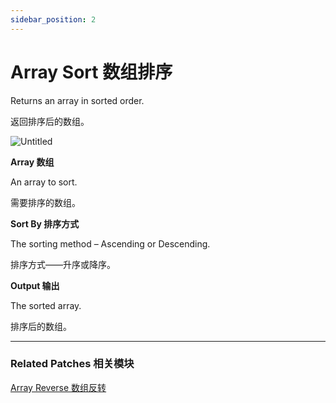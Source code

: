 ```yaml
---
sidebar_position: 2
---
```


# Array Sort 数组排序

Returns an array in sorted order.

返回排序后的数组。

![Untitled](https://s3.us-west-2.amazonaws.com/secure.notion-static.com/5df2921f-9705-4df3-8c2d-818ebc5112c1/Untitled.png?X-Amz-Algorithm=AWS4-HMAC-SHA256&X-Amz-Content-Sha256=UNSIGNED-PAYLOAD&X-Amz-Credential=AKIAT73L2G45EIPT3X45%2F20220602%2Fus-west-2%2Fs3%2Faws4_request&X-Amz-Date=20220602T164511Z&X-Amz-Expires=86400&X-Amz-Signature=24f2fda518e178cb8749ba483b92c6f2b1013ad161fc0540f9e45ce6a85eb493&X-Amz-SignedHeaders=host&response-content-disposition=filename%20%3D%22Untitled.png%22&x-id=GetObject)

**Array 数组**

An array to sort.

需要排序的数组。

**Sort By 排序方式**

The sorting method – Ascending or Descending.

排序方式——升序或降序。

**Output 输出**

The sorted array.

排序后的数组。

------

### Related Patches 相关模块

[Array Reverse 数组反转](https://www.notion.so/Array-Reverse-862693b3da0c4124aaa5d7c888350592)

